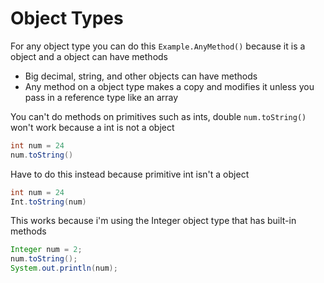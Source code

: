 # Object Types

For any object type you can do this `Example.AnyMethod()` because it is a object and a object can have methods

- Big decimal, string, and other objects can have methods
- Any method on a object type makes a copy and modifies it unless you pass in a reference type like an array

You can't do methods on primitives such as ints, double
`num.toString()` won't work because a int is not a object

```java
int num = 24
num.toString()
```

Have to do this instead because primitive int isn't a object

```java
int num = 24
Int.toString(num)
```

This works because i'm using the Integer object type that has built-in methods

```java
Integer num = 2;
num.toString();
System.out.println(num);
```
